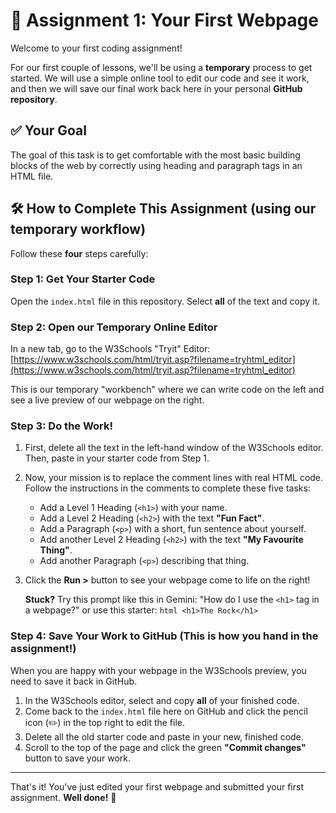 # 🚀 Assignment 1: Your First Webpage

Welcome to your first coding assignment!

For our first couple of lessons, we'll be using a **temporary** process to get started. We will use a simple online tool to edit our code and see it work, and then we will save our final work back here in your personal **GitHub repository**.

## ✅ Your Goal

The goal of this task is to get comfortable with the most basic building blocks of the web by correctly using heading and paragraph tags in an HTML file.

## 🛠️ How to Complete This Assignment (using our temporary workflow)

Follow these **four** steps carefully:

### Step 1: Get Your Starter Code

Open the `index.html` file in this repository. Select **all** of the text and copy it.

### Step 2: Open our Temporary Online Editor

In a new tab, go to the W3Schools "Tryit" Editor:  
[https://www.w3schools.com/html/tryit.asp?filename=tryhtml_editor](https://www.w3schools.com/html/tryit.asp?filename=tryhtml_editor)

This is our temporary "workbench" where we can write code on the left and see a live preview of our webpage on the right.

### Step 3: Do the Work!

1. First, delete all the text in the left-hand window of the W3Schools editor. Then, paste in your starter code from Step 1.
2. Now, your mission is to replace the comment lines with real HTML code. Follow the instructions in the comments to complete these five tasks:
   - Add a Level 1 Heading (`<h1>`) with your name.
   - Add a Level 2 Heading (`<h2>`) with the text **"Fun Fact"**.
   - Add a Paragraph (`<p>`) with a short, fun sentence about yourself.
   - Add another Level 2 Heading (`<h2>`) with the text **"My Favourite Thing"**.
   - Add another Paragraph (`<p>`) describing that thing.
3. Click the **Run >** button to see your webpage come to life on the right!

   **Stuck?** Try this prompt like this in Gemini: "How do I use the `<h1>` tag in a webpage?" or use this starter:
   ```html <h1>The Rock</h1>```


### Step 4: Save Your Work to GitHub (This is how you hand in the assignment!)

When you are happy with your webpage in the W3Schools preview, you need to save it back in GitHub.

1. In the W3Schools editor, select and copy **all** of your finished code.
2. Come back to the `index.html` file here on GitHub and click the pencil icon (✏️) in the top right to edit the file.
3. Delete all the old starter code and paste in your new, finished code.
4. Scroll to the top of the page and click the green **"Commit changes"** button to save your work.

---

That's it! You've just edited your first webpage and submitted your first assignment. **Well done!** 🎉
